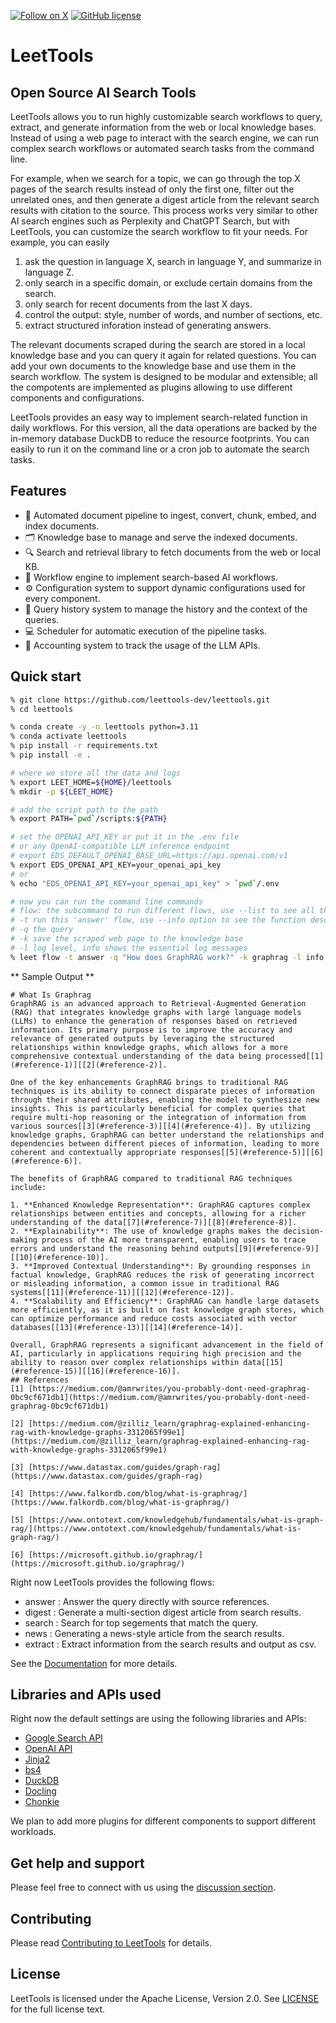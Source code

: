 [![Follow on X](https://img.shields.io/twitter/follow/LeetTools?logo=X&color=%20%23f5f5f5)](https://twitter.com/intent/follow?screen_name=LeetTools)
[![GitHub license](https://img.shields.io/badge/License-Apache_2.0-blue.svg?labelColor=%20%23155EEF&color=%20%23528bff)](https://github.com/leettools-dev/leettools)

# LeetTools

## Open Source AI Search Tools

LeetTools allows you to run highly customizable search workflows to query, extract, and 
generate information from the web or local knowledge bases. Instead of using a web
page to interact with the search engine, we can run complex search workflows or automated
search tasks from the command line.

For example, when we search for a topic, we can go through the top X pages of the search
results instead of only the first one, filter out the unrelated ones, and then generate
a digest article from the relevant search results with citation to the source. This 
process works very similar to other AI search engines such as Perplexity and ChatGPT
Search, but with LeetTools, you can customize the search workflow to fit your needs. 
For example, you can easily

1. ask the question in language X, search in language Y, and summarize in language Z.
2. only search in a specific domain, or exclude certain domains from the search.
3. only search for recent documents from the last X days.
4. control the output: style, number of words, and number of sections, etc.
5. extract structured inforation instead of generating answers.

The relevant documents scraped during the search are stored in a local knowledge base
and you can query it again for related questions. You can add your own documents to the
knowledge base and use them in the search workflow. The system is designed to 
be modular and extensible; all the compotents are implemented as plugins allowing to use
different components and configurations.

LeetTools provides an easy way to implement search-related function in daily workflows.
For this version, all the data operations are backed by the in-memory database DuckDB to
reduce the resource footprints. You can easily to run it on the command line or a cron
job to automate the search tasks. 

## Features

* 🚀 Automated document pipeline to ingest, convert, chunk, embed, and index documents.
* 🗂️ Knowledge base to manage and serve the indexed documents.
* 🔍 Search and retrieval library to fetch documents from the web or local KB.
* 🤖 Workflow engine to implement search-based AI workflows.
* ⚙ Configuration system to support dynamic configurations used for every component.
* 📝 Query history system to manage the history and the context of the queries.
* 💻 Scheduler for automatic execution of the pipeline tasks.
* 🧩 Accounting system to track the usage of the LLM APIs.

## Quick start

```bash
% git clone https://github.com/leettools-dev/leettools.git
% cd leettools

% conda create -y -n leettools python=3.11
% conda activate leettools
% pip install -r requirements.txt
% pip install -e .

# where we store all the data and logs
% export LEET_HOME=${HOME}/leettools
% mkdir -p ${LEET_HOME}

# add the script path to the path
% export PATH=`pwd`/scripts:${PATH}

# set the OPENAI_API_KEY or put it in the .env file
# or any OpenAI-compatible LLM inference endpoint
# export EDS_DEFAULT_OPENAI_BASE_URL=https://api.openai.com/v1
% export EDS_OPENAI_API_KEY=your_openai_api_key
# or
% echo "EDS_OPENAI_API_KEY=your_openai_api_key" > `pwd`/.env

# now you can run the command line commands
# flow: the subcommand to run different flows, use --list to see all the available flows
# -t run this 'answer' flow, use --info option to see the function description
# -q the query
# -k save the scraped web page to the knowledge base
# -l log level, info shows the essential log messages
% leet flow -t answer -q "How does GraphRAG work?" -k graphrag -l info
```

** Sample Output **
```markdown"
# What Is Graphrag
GraphRAG is an advanced approach to Retrieval-Augmented Generation (RAG) that integrates knowledge graphs with large language models (LLMs) to enhance the generation of responses based on retrieved information. Its primary purpose is to improve the accuracy and relevance of generated outputs by leveraging the structured relationships within knowledge graphs, which allows for a more comprehensive contextual understanding of the data being processed[[1](#reference-1)][[2](#reference-2)].

One of the key enhancements GraphRAG brings to traditional RAG techniques is its ability to connect disparate pieces of information through their shared attributes, enabling the model to synthesize new insights. This is particularly beneficial for complex queries that require multi-hop reasoning or the integration of information from various sources[[3](#reference-3)][[4](#reference-4)]. By utilizing knowledge graphs, GraphRAG can better understand the relationships and dependencies between different pieces of information, leading to more coherent and contextually appropriate responses[[5](#reference-5)][[6](#reference-6)].

The benefits of GraphRAG compared to traditional RAG techniques include:

1. **Enhanced Knowledge Representation**: GraphRAG captures complex relationships between entities and concepts, allowing for a richer understanding of the data[[7](#reference-7)][[8](#reference-8)].
2. **Explainability**: The use of knowledge graphs makes the decision-making process of the AI more transparent, enabling users to trace errors and understand the reasoning behind outputs[[9](#reference-9)][[10](#reference-10)].
3. **Improved Contextual Understanding**: By grounding responses in factual knowledge, GraphRAG reduces the risk of generating incorrect or misleading information, a common issue in traditional RAG systems[[11](#reference-11)][[12](#reference-12)].
4. **Scalability and Efficiency**: GraphRAG can handle large datasets more efficiently, as it is built on fast knowledge graph stores, which can optimize performance and reduce costs associated with vector databases[[13](#reference-13)][[14](#reference-14)].

Overall, GraphRAG represents a significant advancement in the field of AI, particularly in applications requiring high precision and the ability to reason over complex relationships within data[[15](#reference-15)][[16](#reference-16)].
## References
[1] [https://medium.com/@amrwrites/you-probably-dont-need-graphrag-0bc9cf671db1](https://medium.com/@amrwrites/you-probably-dont-need-graphrag-0bc9cf671db1)

[2] [https://medium.com/@zilliz_learn/graphrag-explained-enhancing-rag-with-knowledge-graphs-3312065f99e1](https://medium.com/@zilliz_learn/graphrag-explained-enhancing-rag-with-knowledge-graphs-3312065f99e1)

[3] [https://www.datastax.com/guides/graph-rag](https://www.datastax.com/guides/graph-rag)

[4] [https://www.falkordb.com/blog/what-is-graphrag/](https://www.falkordb.com/blog/what-is-graphrag/)

[5] [https://www.ontotext.com/knowledgehub/fundamentals/what-is-graph-rag/](https://www.ontotext.com/knowledgehub/fundamentals/what-is-graph-rag/)

[6] [https://microsoft.github.io/graphrag/](https://microsoft.github.io/graphrag/)
```

Right now LeetTools provides the following flows:

* answer  : Answer the query directly with source references.
* digest  : Generate a multi-section digest article from search results.
* search  : Search for top segements that match the query.
* news    : Generating a news-style article from the search results.
* extract : Extract information from the search results and output as csv.


See the [Documentation](docs/documentation.md) for more details.


## Libraries and APIs used

Right now the default settings are using the following libraries and APIs:

- [Google Search API](https://developers.google.com/custom-search/v1/overview)
- [OpenAI API](https://beta.openai.com/docs/api-reference/completions/create)
- [Jinja2](https://jinja.palletsprojects.com/en/3.0.x/)
- [bs4](https://www.crummy.com/software/BeautifulSoup/bs4/doc/)
- [DuckDB](https://github.com/duckdb/duckdb)
- [Docling](https://github.com/DS4SD/docling)
- [Chonkie](https://github.com/bhavnicksm/chonkie)

We plan to add more plugins for different components to support different workloads.

## Get help and support

Please feel free to connect with us using the [discussion section](https://github.com/leettools-dev/leettools/discussions).


## Contributing

Please read [Contributing to LeetTools](CONTRIBUTING.md) for details.

## License

LeetTools is licensed under the Apache License, Version 2.0. See [LICENSE](LICENSE) 
for the full license text.

